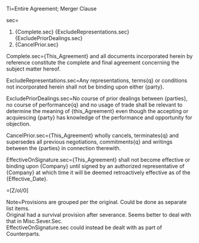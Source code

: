 Ti=Entire Agreement; Merger Clause

sec=<ol><li>{Complete.sec}  {ExcludeRepresentations.sec}  {ExcludePriorDealings.sec}</li><li>{CancelPrior.sec}</li></ol>

Complete.sec={This_Agreement} and all documents incorporated herein by reference constitute the complete and final agreement concerning the subject matter hereof.

ExcludeRepresentations.sec=Any representations, terms{q} or conditions not incorporated herein shall not be binding upon either {party}. 

ExcludePriorDealings.sec=No course of prior dealings between {parties}, no course of performance{q} and no usage of trade shall be relevant to determine the meaning of {this_Agreement} even though the accepting or acquiescing {party} has knowledge of the performance and opportunity for objection.

CancelPrior.sec={This_Agreement} wholly cancels, terminates{q} and supersedes all previous negotiations, commitments{q} and writings between the {parties} in connection therewith.

EffectiveOnSignature.sec={This_Agreement} shall not become effective or binding upon {Company} until signed by an authorized representative of {Company} at which time it will be deemed retroactively effective as of the {Effective_Date}.

=[Z/ol/0]

Note=Provisions are grouped per the original.  Could be done as separate list items.<br>  Original had a survival provision after severance.  Seems better to deal with that in Misc.Sever.Sec.  <br>EffectiveOnSignature.sec could instead be dealt with as part of Counterparts.